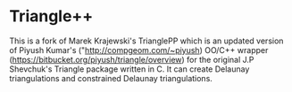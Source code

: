 
Triangle++
==========
This is a fork of Marek Krajewski's TrianglePP which is an updated version of Piyush Kumar's ("http://compgeom.com/~piyush) OO/C++ wrapper (https://bitbucket.org/piyush/triangle/overview) for the original J.P Shevchuk's Triangle package written in C.
It can create Delaunay triangulations and constrained Delaunay triangulations.
